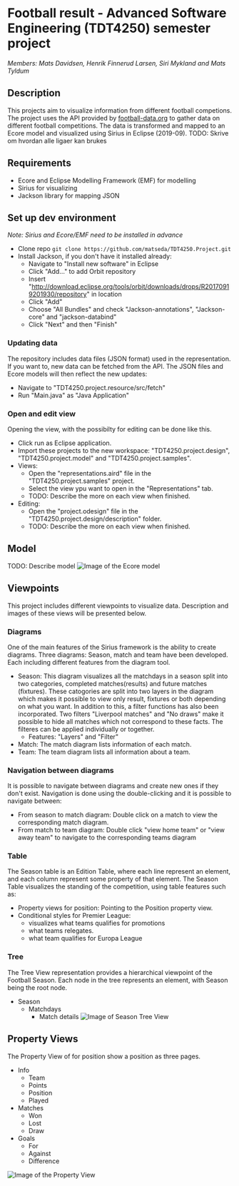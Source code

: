 # Football result - Advanced Software Engineering (TDT4250) semester project

_Members: Mats Davidsen, Henrik Finnerud Larsen, Siri Mykland and Mats Tyldum_

## Description

This projects aim to visualize information from different football competions. The project uses the API provided by [football-data.org](https://www.football-data.org/) to gather data on different football competitions. The data is transformed and mapped to an Ecore model and
visualized using Sirius in Eclipse (2019-09).
TODO: Skrive om hvordan alle ligaer kan brukes

## Requirements

- Ecore and Eclipse Modelling Framework (EMF) for modelling
- Sirius for visualizing
- Jackson library for mapping JSON

## Set up dev environment

_Note: Sirius and Ecore/EMF need to be installed in advance_

- Clone repo `git clone https://github.com/matseda/TDT4250.Project.git`
- Install Jackson, if you don't have it installed already:
  - Navigate to "Install new software" in Eclipse
  - Click "Add..." to add Orbit repository
  - Insert "http://download.eclipse.org/tools/orbit/downloads/drops/R20170919201930/repository" in location
  - Click "Add"
  - Choose "All Bundles" and check "Jackson-annotations", "Jackson-core" and "jackson-databind"
  - Click "Next" and then "Finish"

### Updating data

The repository includes data files (JSON format) used in the representation. If you want to, new data can be fetched from the API. The JSON files and Ecore models will then reflect the new updates:

- Navigate to "TDT4250.project.resource/src/fetch"
- Run "Main.java" as "Java Application"

### Open and edit view

Opening the view, with the possibilty for editing can be done like this.

- Click run as Eclipse application.
- Import these projects to the new workspace: "TDT4250.project.design", "TDT4250.project.model" and "TDT4250.project.samples".
- Views:
  - Open the "representations.aird" file in the "TDT4250.project.samples" project.
  - Select the view ypu want to open in the "Representations" tab.
  - TODO: Describe the more on each view when finished.
- Editing:
  - Open the "project.odesign" file in the "TDT4250.project.design/description" folder.
  - TODO: Describe the more on each view when finished.

## Model
TODO: Describe model
![Image of the Ecore model](https://github.com/matseda/TDT4250.Project/blob/master/images/Model_diagram.png)

## Viewpoints
This project includes different viewpoints to visualize data. Description and images of these views will be presented below.

### Diagrams
One of the main features of the Sirius framework is the ability to create diagrams. Three diagrams: Season, match and team have been developed. Each including different features from the diagram tool.

- Season: This diagram visualizes all the matchdays in a season split into two categories, completed matches(results) and future matches (fixtures). These catogories are split into two layers in the diagram which makes it possible to view only result, fixtures or both depending on what you want. In addition to this, a filter functions has also been incorporated. Two filters "Liverpool matches" and "No draws" make it possible to hide all matches which not correspond to these facts. The filteres can be applied individually or together.
  - Features: "Layers" and "Filter"
- Match: The match diagram lists information of each match.
- Team: The team diagram lists all information about a team.

### Navigation between diagrams
It is possible to navigate between diagrams and create new ones if they don't exist. Navigation is done using the double-clicking and it is possible to navigate between:
- From season to match diagram: Double click on a match to view the corresponding match diagram.
- From match to team diagram: Double click "view home team" or "view away team" to navigate to the corresponding teams diagram

### Table
The Season table is an Edition Table, where each line represent an element, and each column represent some  property of that element. The Season Table visualizes the standing of the competition, using  table features such as: 
- Property views for position: Pointing to the Position property view.
- Conditional styles for Premier League:
    - visualizes what teams qualifies for promotions 
    - what teams relegates.
    - what team qualifies for Europa League

### Tree
The Tree View representation provides a hierarchical viewpoint of the Football Season. Each node in the tree represents an element, with Season being the root node. 
- Season
  - Matchdays
    - Match details
![Image of Season Tree View](https://github.com/matseda/TDT4250.Project/blob/master/images/Tree_view.png)

## Property Views 
The Property View of for position show a position as three pages.
- Info
  - Team
  - Points
  - Position
  - Played
- Matches
  - Won
  - Lost
  - Draw
- Goals
  - For
  - Against
  - Difference

![Image of the Property View](https://github.com/matseda/TDT4250.Project/blob/master/images/Property_view.png)



